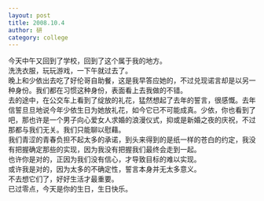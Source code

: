 ```yaml
---
layout: post
title: 2008.10.4
author: 研
category: college
---
```

今天中午又回到了学校，回到了这个属于我的地方。  
洗洗衣服，玩玩游戏，一下午就过去了。  
晚上和少依出去吃了好伦哥自助餐，这是我早答应她的，不过兑现诺言却是以另一种身份。我们都在习惯这种身份，表面看上去我做的不错。  
去的途中，在公交车上看到了绽放的礼花，猛然想起了去年的誓言，很感慨。去年信誓旦旦地说今年少依生日为她放礼花，如今它已不可能成真。少依，你也看到了吧，那也许是一个男子向心爱女人求婚的浪漫仪式，抑或是新婚之夜的庆祝，不过那都与我们无关。我们只能聊以慰藉。  
我们青涩的青春负担不起太多的承诺，到头来得到的是纸一样的苍白的约定，我没有把握确定那些的实现，因为我没有把握我们最终会走到一起。  
也许你是对的，正因为我们没有信心，才导致目标的难以实现。  
或许我是对的，因为太多的不确定性，誓言本身并无太多意义。  
不去想它们了，好好生活才最重要。  
已过零点，今天是你的生日，生日快乐。